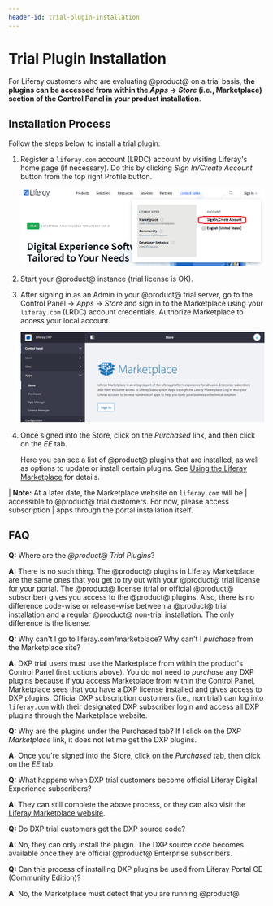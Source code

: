 ```yaml
---
header-id: trial-plugin-installation
---
```


# Trial Plugin Installation

For Liferay customers who are evaluating @product@ on a trial basis, **the
plugins can be accessed from within the *Apps* &rarr; *Store* (i.e.,
Marketplace) section of the Control Panel in your product installation**. 

## Installation Process

Follow the steps below to install a trial plugin:

1.  Register a `liferay.com` account (LRDC) account by visiting Liferay's home
    page (if necessary). Do this by clicking *Sign In/Create Account* button
    from the top right Profile button.

    ![Figure 1: Hover over the Profile button and click *Sign In/Create Account*.](../../images-dxp/liferay-com-sign-in.png)

2.  Start your @product@ instance (trial license is OK).

3.  After signing in as an Admin in your @product@ trial server, go to the
    Control Panel &rarr; *Apps* &rarr; *Store* and sign in to the Marketplace
    using your `liferay.com` (LRDC) account credentials. Authorize Marketplace
    to access your local account. 

    ![Figure 2: Click the *Store* link and authorize Marketplace to access your local account.](../../images-dxp/dxp-store-link.png)

4.  Once signed into the Store, click on the *Purchased* link, and then click on
    the *EE* tab.

    Here you can see a list of @product@ plugins that are installed, as well as
    options to update or install certain plugins. See [Using the Liferay
    Marketplace](/docs/7-2/user/-/knowledge_base/u/using-the-liferay-marketplace)
    for details. 

| **Note:** At a later date, the Marketplace website on `liferay.com` will be
| accessible to @product@ trial customers. For now, please access subscription
| apps through the portal installation itself.

## FAQ

**Q:** Where are the *@product@ Trial Plugins*?

**A:** There is no such thing. The @product@ plugins in Liferay Marketplace are
the same ones that you get to try out with your @product@ trial license for your
portal. The @product@ license (trial or official @product@ subscriber) gives you
access to the @product@ plugins. Also, there is no difference code-wise or
release-wise between a @product@ trial installation and a regular @product@
non-trial installation. The only difference is the license.

**Q:** Why can't I go to liferay.com/marketplace? Why can't I *purchase* from
the Marketplace site?

**A:** DXP trial users must use the Marketplace from within the product's
Control Panel (instructions above). You do not need to *purchase* any DXP
plugins because if you access Marketplace from within the Control Panel,
Marketplace sees that you have a DXP license installed and gives access to DXP
plugins. Official DXP subscription customers (i.e., non trial) can log into
`liferay.com` with their designated DXP subscriber login and access all DXP
plugins through the Marketplace website. 

**Q:** Why are the plugins under the Purchased tab? If I click on the *DXP 
Marketplace* link, it does not let me get the DXP plugins.

**A:** Once you're signed into the Store, click on the *Purchased* tab, then 
click on the *EE* tab.

**Q:** What happens when DXP trial customers become official Liferay Digital
Experience subscribers?

**A:** They can still complete the above process, or they can also visit the
[Liferay Marketplace website](https://www.liferay.com/marketplace).

**Q:** Do DXP trial customers get the DXP source code?

**A:** No, they can only install the plugin. The DXP source code becomes
available once they are official @product@ Enterprise subscribers.

**Q:** Can this process of installing DXP plugins be used from Liferay Portal CE
(Community Edition)?

**A:** No, the Marketplace must detect that you are running @product@.
